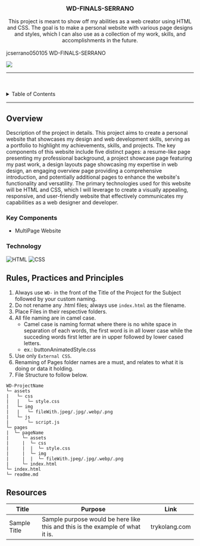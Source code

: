 <a name="readme-top">

<br/>

<br />
<div align="center">
  <a href="https://github.com/jbclamor/">
  <!-- TODO: If you want to add logo or banner you can add it here -->
  </a>
<!-- TODO: Change Title to the name of the title of your Project -->
  <h3 align="center">WD-FINALS-SERRANO</h3>
</div>
<!-- TODO: Make a short description -->
<div align="center">
 This project is meant to show off my abilities as a web creator using HTML and CSS. The goal is to make a personal website with various page designs and styles, which I can also use as a collection of my work, skills, and accomplishments in the future.
</div>

<br />

<!-- TODO: Change the zyx-0314 into your github username  -->jcserrano050105
<!-- TODO: Change the WD-Template-Project into the same name of your folder --> WD-FINALS-SERRANO
![](https://visit-counter.vercel.app/counter.png?page=jcserrano050105/WD-FINALS-SERRANO)

---

<br />
<br />

<!-- TODO: If you want to add more layers for your readme -->
<details>
  <summary>Table of Contents</summary>
  <ol>
    <li>
      <a href="#overview">Overview</a>
      <ol>
        <li>
          <a href="#key-components">Key Components</a>
        </li>
        <li>
          <a href="#technology">Technology</a>
        </li>
      </ol>
    </li>
    <li>
      <a href="#rule,-practices-and-principles">Rules, Practices and Principles</a>
    </li>
    <li>
      <a href="#resources">Resources</a>
    </li>
  </ol>
</details>

---

## Overview

<!-- TODO: To be changed -->
<!-- The following are just sample -->
Description of the project in details.
This project aims to create a personal website that showcases my design and web development skills, serving as a portfolio to highlight my achievements, skills, and projects. The key components of this website include five distinct pages: a resume-like page presenting my professional background, a project showcase page featuring my past work, a design layouts page showcasing my expertise in web design, an engaging overview page providing a comprehensive introduction, and potentially additional pages to enhance the website's functionality and versatility. The primary technologies used for this website will be HTML and CSS, which I will leverage to create a visually appealing, responsive, and user-friendly website that effectively communicates my capabilities as a web designer and developer.
### Key Components
<!-- TODO: List of Key Components -->
<!-- The following are just sample -->
- MultiPage Website

### Technology
<!-- TODO: List of Technology Used -->
![HTML](https://img.shields.io/badge/HTML-E34F26?style=for-the-badge&logo=html5&logoColor=white)
![CSS](https://img.shields.io/badge/CSS-1572B6?style=for-the-badge&logo=css3&logoColor=white)

## Rules, Practices and Principles
1. Always use `WD-` in the front of the Title of the Project for the Subject followed by your custom naming.
2. Do not rename any .html files; always use `index.html` as the filename.
3. Place Files in their respective folders.
4. All file naming are in camel case.
   - Camel case is naming format where there is no white space in separation of each words, the first word is in all lower case while the succeding words first letter are in upper followed by lower cased letters.
   - ex.: buttonAnimatedStyle.css
5. Use only `External CSS`.
6. Renaming of Pages folder names are a must, and relates to what it is doing or data it holding.
7. File Structure to follow below.

```
WD-ProjectName
└─ assets
|   └─ css
|   |   └─ style.css
|   └─ img
|   |   └─ fileWith.jpeg/.jpg/.webp/.png
|   └─ js
|       └─ script.js
└─ pages
|  └─ pageName
|     └─ assets
|     |  └─ css
|     |  |  └─ style.css
|     |  └─ img
|     |  |  └─ fileWith.jpeg/.jpg/.webp/.png
|     └─ index.html
└─ index.html
└─ readme.md
```

## Resources

<!-- TODO: Add References -->
| Title | Purpose | Link |
|-|-|-|
| Sample Title | Sample purpose would be here like this and this is the example of what it is. | trykolang.com |